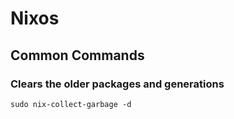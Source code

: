 # Nixos 

## Common Commands

### Clears the older packages and generations
`sudo nix-collect-garbage -d`
